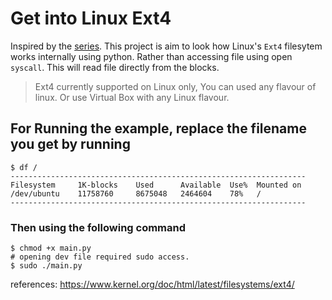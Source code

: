 # Get into Linux Ext4

Inspired by the [series](https://fasterthanli.me/series/reading-files-the-hard-way/). This project is aim to look how Linux's `Ext4` filesytem works internally using python.
Rather than accessing file using open `syscall`. This will read file directly from the blocks.

> Ext4 currently supported on Linux only, You can used any flavour of linux. Or use Virtual Box with any Linux flavour.
## For Running the example, replace the filename you get by running
```
$ df /
------------------------------------------------------------------
Filesystem     1K-blocks    Used      Available  Use%  Mounted on
/dev/ubuntu    11758760     8675048   2464604    78%   /
------------------------------------------------------------------
```

### Then using the following command
```
$ chmod +x main.py
# opening dev file required sudo access.
$ sudo ./main.py
```

references: https://www.kernel.org/doc/html/latest/filesystems/ext4/